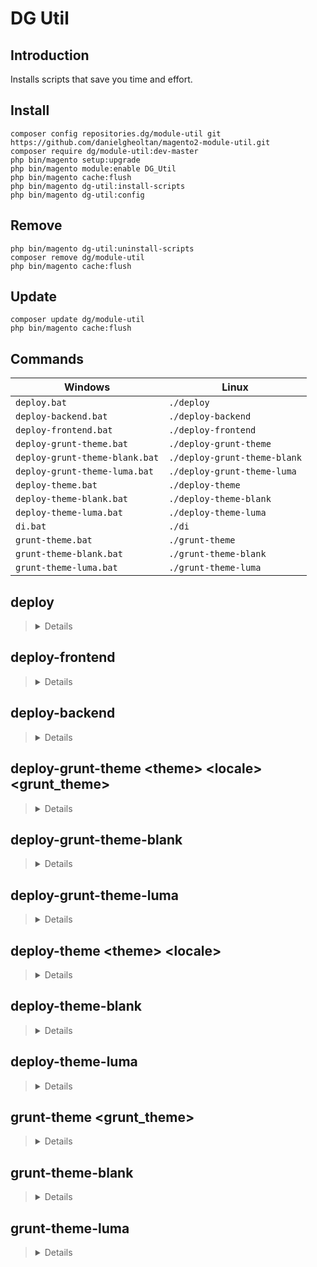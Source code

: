 # DG Util

## Introduction

Installs scripts that save you time and effort.

## Install

```
composer config repositories.dg/module-util git https://github.com/danielgheoltan/magento2-module-util.git
composer require dg/module-util:dev-master
php bin/magento setup:upgrade
php bin/magento module:enable DG_Util
php bin/magento cache:flush
php bin/magento dg-util:install-scripts
php bin/magento dg-util:config
```

## Remove

```
php bin/magento dg-util:uninstall-scripts
composer remove dg/module-util
php bin/magento cache:flush
```

## Update

```
composer update dg/module-util
php bin/magento cache:flush
```

## Commands

| Windows                        | Linux                        |
| ------------------------------ | ---------------------------- |
| `deploy.bat`                   | `./deploy`                   | 
| `deploy-backend.bat`           | `./deploy-backend`           |
| `deploy-frontend.bat`          | `./deploy-frontend`          |
| `deploy-grunt-theme.bat`       | `./deploy-grunt-theme`       |
| `deploy-grunt-theme-blank.bat` | `./deploy-grunt-theme-blank` |
| `deploy-grunt-theme-luma.bat`  | `./deploy-grunt-theme-luma`  |
| `deploy-theme.bat`             | `./deploy-theme`             |
| `deploy-theme-blank.bat`       | `./deploy-theme-blank`       |
| `deploy-theme-luma.bat`        | `./deploy-theme-luma`        |
| `di.bat`                       | `./di`                       |
| `grunt-theme.bat`              | `./grunt-theme`              |
| `grunt-theme-blank.bat`        | `./grunt-theme-blank`        |
| `grunt-theme-luma.bat`         | `./grunt-theme-luma`         |

## deploy

> <details>
>     <summary>Details</summary>
>
> 1. **Enables maintenance mode**
> 
>    `php bin/magento maintenance:enable`
>
> 2. **Deletes the contents of the following directories:**
>
>    * `generated`
>    * `pub/static/adminhtml`
>    * `pub/static/frontend`
>    * `var/cache`
>    * `var/page_cache`
>    * `var/view_preprocessed`
>
> 3. **Flushes cache storage**
>
>    `php bin/magento cache:flush`
>
> 4. **Updates required components**
>
>    `composer update`
>
> 5. **Upgrades the Magento application, DB data, and schema**
>
>    `php bin/magento setup:upgrade`
>
> 6. **Reindexes Data**
>
>    `php bin/magento indexer:reindex`
>
> 7. **Creates resized product images**
>
>    `php bin/magento catalog:images:resize`
>
> 8. **Deploys static view files**
>
>    `php bin/magento setup:static-content:deploy en_US --no-html-minify -f`
>
> 9. **Disables maintenance mode**
>
>    `php bin/magento maintenance:disable`
> </details>

## deploy-frontend

> <details>
>     <summary>Details</summary>
>
> 1. **Enables maintenance mode**
>
>    `php bin/magento maintenance:enable`
>   
> 2. **Deletes the contents of the following directories:**
>
>    * `generated`
>    * `pub/static/frontend`
>    * `var/cache`
>    * `var/page_cache`
>    * `var/view_preprocessed`
>
> 3. **Flushes cache storage**
>
>    `php bin/magento cache:flush`
>
> 4. **Upgrades the Magento application, DB data, and schema**
>
>    `php bin/magento setup:upgrade`
>  
> 5. **Deploys static view files for frontend area**
>
>    `php bin/magento setup:static-content:deploy en_US --area="frontend" --no-html-minify -f`
>
> 6. **Disables maintenance mode**
>
>    `php bin/magento maintenance:disable`
> </details>

## deploy-backend

> <details>
>     <summary>Details</summary>
>
> 1. **Enables maintenance mode**
>
>    `php bin/magento maintenance:enable`
>
> 2. **Deletes the contents of the following directories:**
>
>    * `generated`
>    * `pub/static/adminhtml`
>    * `var/cache`
>    * `var/page_cache`
>    * `var/view_preprocessed`
>
> 3. **Flushes cache storage**
>
>    `php bin/magento cache:flush`
>
> 4. **Upgrades the Magento application, DB data, and schema**
>
>    `php bin/magento setup:upgrade`
>
> 5. **Deploys static view files for frontend area**
>
>    `php bin/magento setup:static-content:deploy en_US --area="adminhtml" --no-html-minify -f`
>
> 6. **Disables maintenance mode**
>
>    `php bin/magento maintenance:disable`
> </details>

## deploy-grunt-theme \<theme\> \<locale\> \<grunt_theme\>

> <details>
>     <summary>Details</summary>
>
> 1. **Deletes the contents of the following directories:**
>    * `pub/static/frontend/<theme>/<locale>`
>    * `var/cache`
>    * `var/page_cache`
>    * `var/view_preprocessed/less/frontend/<theme>/<locale>`
>    * `var/view_preprocessed/pub/static/frontend/<theme>/<locale>`
>    * `var/view_preprocessed/source/frontend/<theme>/<locale>`
>
> 3. **Republishes symlinks to the source files to the `pub/static/frontend/` directory**
>
>    `grunt exec:<theme>`
>
> 4. **Deploys static view files**
>
>    `php bin/magento setup:static-content:deploy <locale> --theme="<theme>" --no-html-minify -f` 
>
> 5. **Tracks the changes in the source files and recompiles CSS files**
>
>    `grunt watch less:<grunt_theme>`
> </details>

## deploy-grunt-theme-blank

> <details>
>     <summary>Details</summary>
>
> \
> `deploy-grunt-theme Magento/blank en_US blank`
> </details>

## deploy-grunt-theme-luma

> <details>
>     <summary>Details</summary>
>
> \
> `deploy-grunt-theme Magento/luma en_US luma`
> </details>

## deploy-theme \<theme\> \<locale\>

> <details>
>     <summary>Details</summary>
>
> 1. **Deletes the contents of the following directories:**
>     * `pub/static/frontend/<theme>/<locale>`
>     * `var/cache`
>     * `var/page_cache`
>     * `var/view_preprocessed/less/frontend/<theme>/<locale>`
>     * `var/view_preprocessed/pub/static/frontend/<theme>/<locale>`
>     * `var/view_preprocessed/source/frontend/<theme>/<locale>`
> 
> 2. **Deploys static view files**
>
>    `php bin/magento setup:static-content:deploy <locale> --theme="<theme>" --no-html-minify -f` 
> </details>

## deploy-theme-blank

> <details>
>     <summary>Details</summary>
>
> \
> `deploy-theme Magento/blank en_US`
< </details>
    
## deploy-theme-luma

> <details>
>     <summary>Details</summary>
>
> \
> `deploy-theme Magento/luma en_US`
> </details>

## grunt-theme \<grunt_theme\>

> <details>
>     <summary>Details</summary>
>
> \
> **Compiles CSS files** using the symlinks published in the `pub/static/frontend/` directory, **tracks the changes** in the source files and **recompiles CSS files**.
>
> `grunt less:<grunt_theme> && grunt watch less:<grunt_theme>`
> </details>

## grunt-theme-blank

> <details>
>     <summary>Details</summary>
>
> \
> `grunt-theme blank`
> </details>

## grunt-theme-luma

> <details>
>     <summary>Details</summary>
>
> \
> `grunt-theme luma`
> </details>
